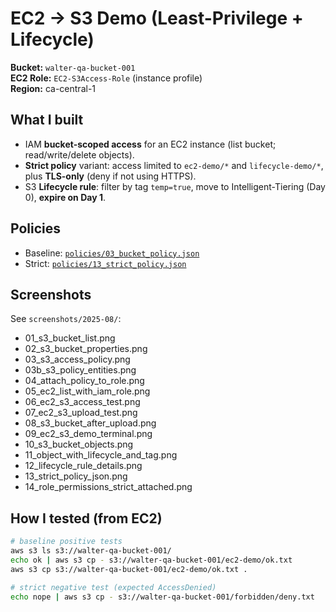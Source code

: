 # EC2 → S3 Demo (Least-Privilege + Lifecycle)

**Bucket:** `walter-qa-bucket-001`  
**EC2 Role:** `EC2-S3Access-Role` (instance profile)  
**Region:** ca-central-1

## What I built
- IAM **bucket-scoped access** for an EC2 instance (list bucket; read/write/delete objects).
- **Strict policy** variant: access limited to `ec2-demo/*` and `lifecycle-demo/*`, plus **TLS-only** (deny if not using HTTPS).
- S3 **Lifecycle rule**: filter by tag `temp=true`, move to Intelligent-Tiering (Day 0), **expire on Day 1**.

## Policies
- Baseline: [`policies/03_bucket_policy.json`](policies/03_bucket_policy.json)
- Strict: [`policies/13_strict_policy.json`](policies/13_strict_policy.json)

## Screenshots
See `screenshots/2025-08/`:
- 01_s3_bucket_list.png
- 02_s3_bucket_properties.png
- 03_s3_access_policy.png
- 03b_s3_policy_entities.png
- 04_attach_policy_to_role.png
- 05_ec2_list_with_iam_role.png
- 06_ec2_s3_access_test.png
- 07_ec2_s3_upload_test.png
- 08_s3_bucket_after_upload.png
- 09_ec2_s3_demo_terminal.png
- 10_s3_bucket_objects.png
- 11_object_with_lifecycle_and_tag.png
- 12_lifecycle_rule_details.png
- 13_strict_policy_json.png
- 14_role_permissions_strict_attached.png

## How I tested (from EC2)
```bash
# baseline positive tests
aws s3 ls s3://walter-qa-bucket-001/
echo ok | aws s3 cp - s3://walter-qa-bucket-001/ec2-demo/ok.txt
aws s3 cp s3://walter-qa-bucket-001/ec2-demo/ok.txt .

# strict negative test (expected AccessDenied)
echo nope | aws s3 cp - s3://walter-qa-bucket-001/forbidden/deny.txt
